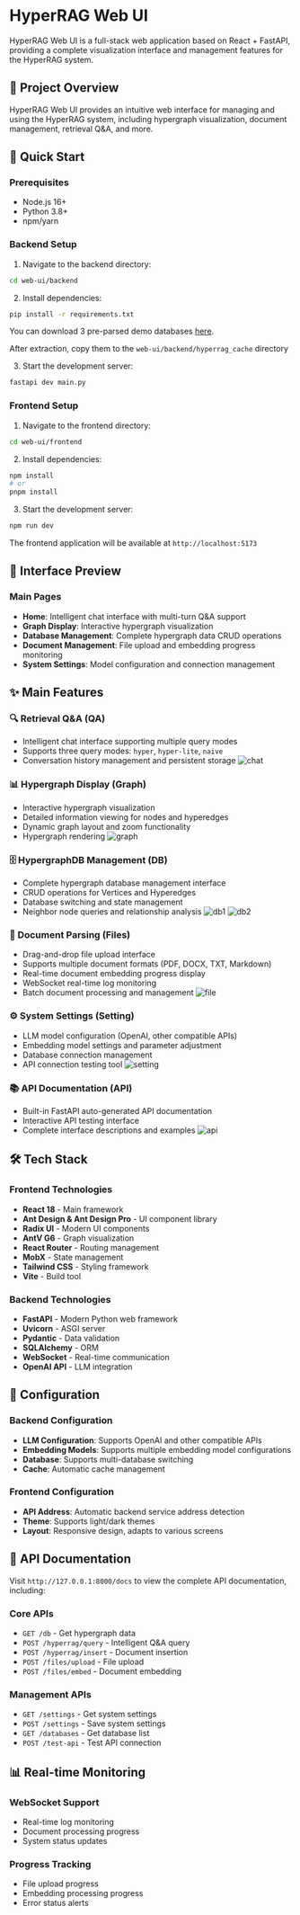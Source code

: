 # HyperRAG Web UI

HyperRAG Web UI is a full-stack web application based on React + FastAPI, providing a complete visualization interface and management features for the HyperRAG system.

## 📖 Project Overview

HyperRAG Web UI provides an intuitive web interface for managing and using the HyperRAG system, including hypergraph visualization, document management, retrieval Q&A, and more.

## 🚀 Quick Start

### Prerequisites

- Node.js 16+
- Python 3.8+
- npm/yarn

### Backend Setup

1. Navigate to the backend directory:

```bash
cd web-ui/backend
```

2. Install dependencies:

```bash
pip install -r requirements.txt
```

You can download 3 pre-parsed demo databases [here](https://pan.baidu.com/s/1mrDJVpMW59gLtRRSXafXdw?pwd=w642#list/path=%2Fsharelink484952695-6132723540665%2FHyper-RAG%2Fweb-ui&parentPath=%2Fsharelink484952695-6132723540665).

After extraction, copy them to the `web-ui/backend/hyperrag_cache` directory

3. Start the development server:

```bash
fastapi dev main.py
```

### Frontend Setup

1. Navigate to the frontend directory:

```bash
cd web-ui/frontend
```

2. Install dependencies:

```bash
npm install
# or
pnpm install
```

3. Start the development server:

```bash
npm run dev
```

The frontend application will be available at `http://localhost:5173`

## 📱 Interface Preview

### Main Pages

- **Home**: Intelligent chat interface with multi-turn Q&A support
- **Graph Display**: Interactive hypergraph visualization
- **Database Management**: Complete hypergraph data CRUD operations
- **Document Management**: File upload and embedding progress monitoring
- **System Settings**: Model configuration and connection management

## ✨ Main Features

### 🔍 Retrieval Q&A (QA)

- Intelligent chat interface supporting multiple query modes
- Supports three query modes: `hyper`, `hyper-lite`, `naive`
- Conversation history management and persistent storage
  ![chat](./assets/chat_e.png)

### 📊 Hypergraph Display (Graph)

- Interactive hypergraph visualization
- Detailed information viewing for nodes and hyperedges
- Dynamic graph layout and zoom functionality
- Hypergraph rendering
  ![graph](./assets/graph.png)

### 🗄️ HypergraphDB Management (DB)

- Complete hypergraph database management interface
- CRUD operations for Vertices and Hyperedges
- Database switching and state management
- Neighbor node queries and relationship analysis
  ![db1](./assets/db1.png)
  ![db2](./assets/db2.png)

### 📁 Document Parsing (Files)

- Drag-and-drop file upload interface
- Supports multiple document formats (PDF, DOCX, TXT, Markdown)
- Real-time document embedding progress display
- WebSocket real-time log monitoring
- Batch document processing and management
  ![file](./assets/file.png)

### ⚙️ System Settings (Setting)

- LLM model configuration (OpenAI, other compatible APIs)
- Embedding model settings and parameter adjustment
- Database connection management
- API connection testing tool
  ![setting](./assets/setting.png)

### 📚 API Documentation (API)

- Built-in FastAPI auto-generated API documentation
- Interactive API testing interface
- Complete interface descriptions and examples
  ![api](./assets/api.png)

## 🛠️ Tech Stack

### Frontend Technologies

- **React 18** - Main framework
- **Ant Design & Ant Design Pro** - UI component library
- **Radix UI** - Modern UI components
- **AntV G6** - Graph visualization
- **React Router** - Routing management
- **MobX** - State management
- **Tailwind CSS** - Styling framework
- **Vite** - Build tool

### Backend Technologies

- **FastAPI** - Modern Python web framework
- **Uvicorn** - ASGI server
- **Pydantic** - Data validation
- **SQLAlchemy** - ORM
- **WebSocket** - Real-time communication
- **OpenAI API** - LLM integration

## 🔧 Configuration

### Backend Configuration

- **LLM Configuration**: Supports OpenAI and other compatible APIs
- **Embedding Models**: Supports multiple embedding model configurations
- **Database**: Supports multi-database switching
- **Cache**: Automatic cache management

### Frontend Configuration

- **API Address**: Automatic backend service address detection
- **Theme**: Supports light/dark themes
- **Layout**: Responsive design, adapts to various screens

## 🔗 API Documentation

Visit `http://127.0.0.1:8000/docs` to view the complete API documentation, including:

### Core APIs

- `GET /db` - Get hypergraph data
- `POST /hyperrag/query` - Intelligent Q&A query
- `POST /hyperrag/insert` - Document insertion
- `POST /files/upload` - File upload
- `POST /files/embed` - Document embedding

### Management APIs

- `GET /settings` - Get system settings
- `POST /settings` - Save system settings
- `GET /databases` - Get database list
- `POST /test-api` - Test API connection

## 📊 Real-time Monitoring

### WebSocket Support

- Real-time log monitoring
- Document processing progress
- System status updates

### Progress Tracking

- File upload progress
- Embedding processing progress
- Error status alerts
